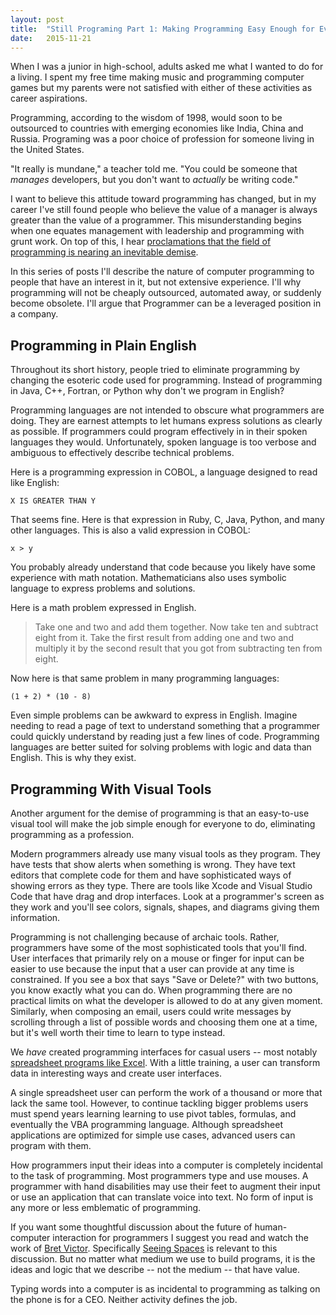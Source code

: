 ```yaml
---
layout: post
title:  "Still Programing Part 1: Making Programming Easy Enough for Everyone"
date:   2015-11-21
---
```


When I was a junior in high-school, adults asked me what I wanted to do for a
living. I spent my free time making music and programming computer games but my
parents were not satisfied with either of these activities as career
aspirations.

Programming, according to the wisdom of 1998, would soon to be outsourced to
countries with emerging economies like India, China and Russia.  Programing
was a poor choice of profession for someone living in the United States.

"It really is mundane," a teacher told me. "You could be someone that
_manages_ developers, but you don't want to _actually_ be writing code."

I want to believe this attitude toward programming has changed, but in my career
I've still found people who believe the value of a manager is always greater
than the value of a programmer. This misunderstanding begins when one equates
management with leadership and programming with grunt work. On top of this, I
hear [proclamations that the field of programming is nearing an
inevitable
demise](http://techcrunch.com/2015/10/23/coding-academies-are-nonsense/).

In this series of posts I'll describe the nature of computer programming to
people that have an interest in it, but not extensive experience.  I'll why
programming will not be cheaply outsourced, automated away, or suddenly become
obsolete. I'll argue that Programmer can be a leveraged position in a company.

Programming in Plain English
----------------------------

Throughout its short history, people tried to eliminate programming by
changing the esoteric code used for programming. Instead of programming in
Java, C++, Fortran, or Python why don't we program in English?

Programming languages are not intended to obscure what programmers are doing.
They are earnest attempts to let humans express solutions as clearly as
possible.  If programmers could program effectively in in their spoken languages
they would. Unfortunately, spoken language is too verbose and ambiguous to
effectively describe technical problems.

Here is a programming expression in COBOL, a language designed to read like English:

```
X IS GREATER THAN Y
```

That seems fine. Here is that expression in Ruby, C, Java, Python, and many
other languages. This is also a valid expression in COBOL:

```
x > y
```

You probably already understand that code because you likely have some
experience with math notation. Mathematicians also uses symbolic language to
express problems and solutions.

Here is a math problem expressed in English.

> Take one and two and add them together. Now take ten and subtract eight from it.
> Take the first result from adding one and two and multiply it by the second
> result that you got from subtracting ten from eight.

Now here is that same problem in many programming languages:

```
(1 + 2) * (10 - 8)
```

Even simple problems can be awkward to express in English.  Imagine needing to
read a page of text to understand something that a programmer could quickly
understand by reading just a few lines of code.  Programming languages are
better suited for solving problems with logic and data than English. This is why
they exist.


Programming With Visual Tools
-----------------------------
Another argument for the demise of programming is that an easy-to-use visual
tool will make the job simple enough for everyone to do, eliminating programming
as a profession.

Modern programmers already use many visual tools as they program. They have
tests that show alerts when something is wrong.  They have text editors
that complete code for them and have sophisticated ways of showing errors as
they type. There are tools like Xcode and Visual Studio Code that have drag and
drop interfaces. Look at a programmer's screen as they work and you'll see
colors, signals, shapes, and diagrams giving them information.

Programming is not challenging because of archaic tools. Rather, programmers
have some of the most sophisticated tools that you'll find.  User interfaces
that primarily rely on a mouse or finger for input can be easier to use because
the input that a user can provide at any time is constrained.  If you see a
box that says "Save or Delete?" with two buttons, you know exactly what you can
do.  When programming there are no practical limits on what the developer is
allowed to do at any given moment. Similarly, when composing an email, users
could write messages by scrolling through a list of possible words and choosing
them one at a time, but it's well worth their time to learn to type instead.

We _have_ created programming interfaces for casual users -- most notably
[spreadsheet programs like Excel](http://c2.com/cgi/wiki?MicrosoftExcelProgrammingLanguage).
With a little training, a user can transform data in interesting ways and
create user interfaces.

A single spreadsheet user can perform the work of a thousand or more that lack
the same tool. However, to continue tackling bigger problems users must spend
years learning learning to use pivot tables, formulas, and eventually the VBA
programming language.  Although spreadsheet applications are optimized for
simple use cases, advanced users can program with them.

How programmers input their ideas into a computer is completely
incidental to the task of programming.  Most programmers type and use mouses. A
programmer with hand disabilities may use their feet to augment their input or
use an application that can translate voice into text. No form of input is any
more or less emblematic of programming.

If you want some thoughtful discussion about the future of human-computer
interaction for programmers I suggest you read and watch the work of [Bret
Victor](worrydream.com). Specifically [Seeing
Spaces](http://worrydream.com/SeeingSpaces/) is relevant to this discussion.
But no matter what medium we use to build programs, it is the ideas and logic
that we describe -- not the medium -- that have value.

Typing words into a computer is as incidental to programming as talking on the
phone is for a CEO. Neither activity defines the job.
